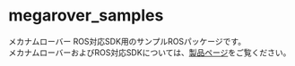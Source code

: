 # megarover_samples  

メカナムローバー ROS対応SDK用のサンプルROSパッケージです。  
メカナムローバーおよびROS対応SDKについては、[製品ページ](https://www.vstone.co.jp/products/wheelrobot/index.html)をご覧ください。
